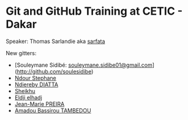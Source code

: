 # Git and GitHub Training at CETIC - Dakar

Speaker: Thomas Sarlandie aka [sarfata](http://twitter.com/sarfata/)

New gitters:
 * [Souleymane Sidibé: souleymane.sidibe01@gmail.com] (http://github.com/soulesidibe)
 * [Ndour Stephane](https://github.com/sndour)
 * [Ndiereby DIATTA](http://github.com/ndiereby)
 * [Sheikhu](https://www.github.com/sheikhu)
 * [Eldji elhadj](http://github.com/Eldji)
 * [Jean-Marie PREIRA](http://github.com/jmpreira)
 * [Amadou Bassirou TAMBEDOU](http://github.com/btambedou)
